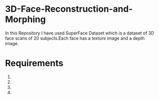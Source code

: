 # 3D-Face-Reconstruction-and-Morphing
In this Repository I have used SuperFace Dataset which is a dataset of 3D face scans of 20 subjects.Each face has a texture image and a depth image.

# Requirements
1)


2)


3)


4)
